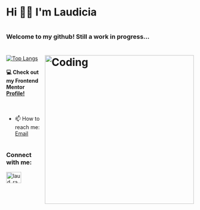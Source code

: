 # <h1> Hi 👋🏽 I'm Laudicia</h1>

# <h3 align="left">Welcome to my github! Still a work in progress...</h3>


# <img align="right" alt="Coding" width="400" src="https://miro.medium.com/v2/resize:fit:720/0*pYJar6AxR4E6tXuD.gif">

[![Top Langs](https://github-readme-stats.vercel.app/api/top-langs/?username=LaudRam&layout=compact&theme=jolly&)](https://github.com/LaudRam/github-readme-stats)

#### 💻 Check out my Frontend Mentor [Profile!](https://www.frontendmentor.io/profile/LaudRam)

<br/>

- 📫 How to reach me: [Email](mailto:laudiciaramasenya@gmail.com)

# <h3 align="left">Connect with me:</h3>
<p align="left">
<a href="https://twitter.com/laud_rama" target="_blank"><img align="center" src="https://raw.githubusercontent.com/rahuldkjain/github-profile-readme-generator/master/src/images/icons/Social/twitter.svg" alt="laud_rama" height="30" width="40" /></a>
</p>
